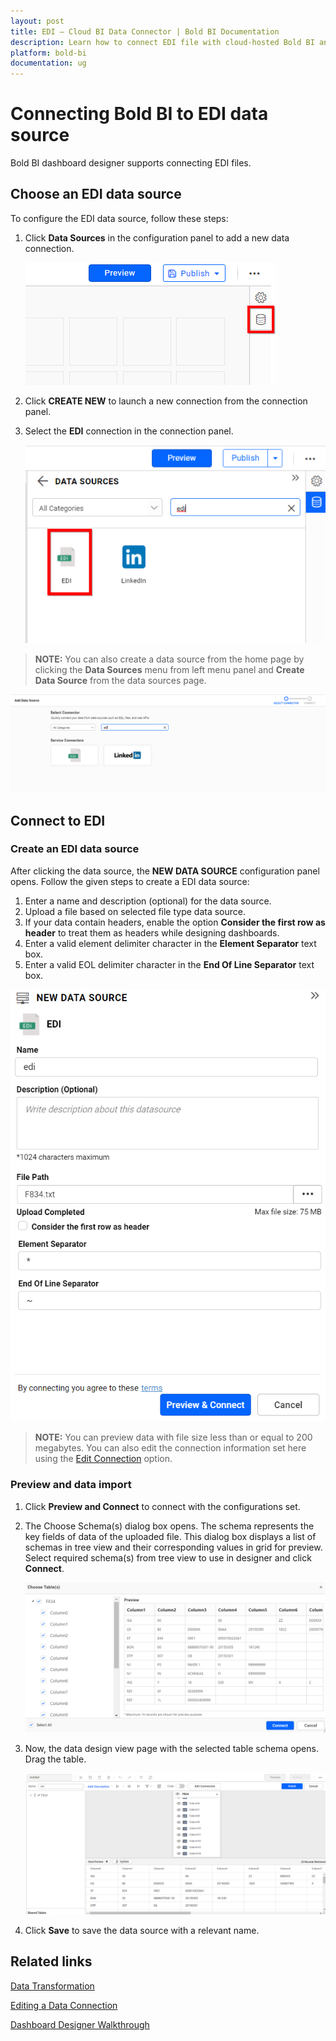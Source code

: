 ```yaml
---
layout: post
title: EDI – Cloud BI Data Connector | Bold BI Documentation
description: Learn how to connect EDI file with cloud-hosted Bold BI and create data source for dashboard preparation.
platform: bold-bi
documentation: ug
---
```

 
# Connecting Bold BI to EDI data source
Bold BI dashboard designer supports connecting EDI files.

## Choose an EDI data source
To configure the EDI data source, follow these steps: 
1. Click **Data Sources** in the configuration panel to add a new data connection.

   ![Data source icon](/static/assets/cloud/working-with-datasource/data-connectors/images/common/DataSourcesIcon.png)

2. Click **CREATE NEW** to launch a new connection from the connection panel.
3. Select the **EDI** connection in the connection panel.

   ![Choose data source](/static/assets/cloud/working-with-datasource/data-connectors/images/Edi/ChooseDS.png)

> **NOTE:**  You can also create a data source from the home page by clicking the **Data Sources** menu from left menu panel and **Create Data Source** from the data sources page.

   ![Choose data source from server](/static/assets/cloud/working-with-datasource/data-connectors/images/Edi/ChooseDS_server.png)

## Connect to EDI
### Create an EDI data source
After clicking the data source, the **NEW DATA SOURCE** configuration panel opens. Follow the given steps to create a EDI data source: 
1.	Enter a name and description (optional) for the data source.
2.	Upload a file based on selected file type data source.
3.	If your data contain headers, enable the option **Consider the first row as header** to treat them as headers while designing dashboards.
4.	Enter a valid element delimiter character in the **Element Separator** text box.
5.	Enter a valid EOL delimiter character in the **End Of Line Separator** text box.

   ![EDI Connection](/static/assets/cloud/working-with-datasource/data-connectors/images/Edi/Edi_Connection.png)

> **NOTE:**  You can preview data with file size less than or equal to 200 megabytes. You can also edit the connection information set here using the [Edit Connection](/cloud-bi/working-with-data-source/editing-a-data-connection/) option.

### Preview and data import
1. Click **Preview and Connect** to connect with the configurations set.
2. The Choose Schema(s) dialog box opens. The schema represents the key fields of data of the uploaded file. This dialog box displays a list of schemas in tree view and their corresponding values in grid for preview. Select required schema(s) from tree view to use in designer and click **Connect**.

   ![Preview](/static/assets/cloud/working-with-datasource/data-connectors/images/Edi/Preview_Extract.png)

3. Now, the data design view page with the selected table schema opens. Drag the table.

   ![Query Editor](/static/assets/cloud/working-with-datasource/data-connectors/images/Edi/QueryEditor_Extract.png)

4. Click **Save** to save the data source with a relevant name.

## Related links
[Data Transformation](/cloud-bi/working-with-data-source/transforming-data/joining-table/)

[Editing a Data Connection](/cloud-bi/working-with-data-source/editing-a-data-connection/)   

[Dashboard Designer Walkthrough](/cloud-bi/getting-started/quick-start/)
